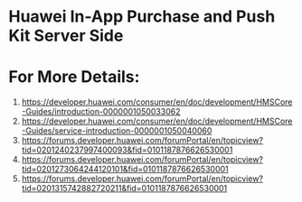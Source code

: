 # Huawei In-App Purchase and Push Kit Server Side

# For More Details:
1) https://developer.huawei.com/consumer/en/doc/development/HMSCore-Guides/introduction-0000001050033062
2) https://developer.huawei.com/consumer/en/doc/development/HMSCore-Guides/service-introduction-0000001050040060
3) https://forums.developer.huawei.com/forumPortal/en/topicview?tid=0201240237997400093&fid=0101187876626530001
4) https://forums.developer.huawei.com/forumPortal/en/topicview?tid=0201273064244120101&fid=0101187876626530001
5) https://forums.developer.huawei.com/forumPortal/en/topicview?tid=0201315742882720211&fid=0101187876626530001
